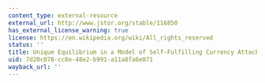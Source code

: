 ```yaml
---
content_type: external-resource
external_url: http://www.jstor.org/stable/116850
has_external_license_warning: true
license: https://en.wikipedia.org/wiki/All_rights_reserved
status: ''
title: Unique Equilibrium in a Model of Self-Fulfilling Currency Attacks
uid: 7d20c078-cc8e-48e2-b991-a11a8fa6e071
wayback_url: ''
---
```


